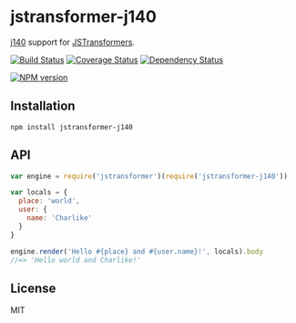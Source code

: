 # jstransformer-j140

[j140](https://github.com/tunnckoCore/j140) support for [JSTransformers](http://github.com/jstransformers).

[![Build Status](https://img.shields.io/travis/jstransformers/jstransformer-j140/master.svg)](https://travis-ci.org/jstransformers/jstransformer-j140)
[![Coverage Status](https://img.shields.io/codecov/c/github/jstransformers/jstransformer-j140/master.svg)](https://codecov.io/gh/jstransformers/jstransformer-j140)
[![Dependency Status](https://img.shields.io/david/jstransformers/jstransformer-j140/master.svg)](http://david-dm.org/jstransformers/jstransformer-j140)

[![NPM version](https://img.shields.io/npm/v/jstransformer-j140.svg)](https://www.npmjs.org/package/jstransformer-j140)

## Installation

    npm install jstransformer-j140

## API

```js
var engine = require('jstransformer')(require('jstransformer-j140'))

var locals = {
  place: 'world',
  user: {
    name: 'Charlike'
  }
}

engine.render('Hello #{place} and #{user.name}!', locals).body
//=> 'Hello world and Charlike!'
```

## License

MIT
